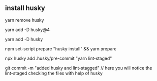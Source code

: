 ## install husky
yarn remove husky

yarn add -D husky@4

yarn add -D husky

npm set-script prepare "husky install" && yarn prepare

npx husky add .husky/pre-commit "yarn lint-staged"

git commit -m "added husky and lint-stagged" // here you will notice the lint-staged checking the files with help of husky